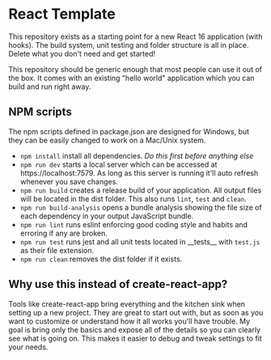 # React Template

This repository exists as a starting point for a new React 16 application (with hooks). The build system, unit testing and folder structure is all in place. Delete what you don't need and get started!

This repository should be generic enough that most people can use it out of the box. It comes with an existing "hello world" application which you can build and run right away.

## NPM scripts

The npm scripts defined in package.json are designed for Windows, but they can be easily changed to work on a Mac/Unix system.

* `npm install` install all dependencies. *Do this first before anything else*
* `npm run dev` starts a local server which can be accessed at https://localhost:7579. As long as this server is running it'll auto refresh whenever you save changes.
* `npm run build` creates a release build of your application. All output files will be located in the dist folder. This also runs `lint`, `test` and `clean`.
* `npm run build-analysis` opens a bundle analysis showing the file size of each dependency in your output JavaScript bundle.
* `npm run lint` runs eslint enforcing good coding style and habits and erroring if any are broken.
* `npm run test` runs jest and all unit tests located in \_\_tests\_\_ with `test.js` as their file extension.
* `npm run clean` removes the dist folder if it exists.


## Why use this instead of create-react-app?

Tools like create-react-app bring everything and the kitchen sink when setting up a new project. They are great to start out with, but as soon as you want to customize or understand how it all works you'll have trouble. My goal is bring only the basics and expose all of the details so you can clearly see what is going on. This makes it easier to debug and tweak settings to fit your needs.